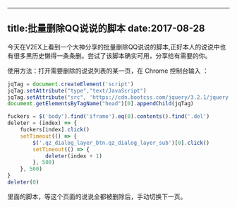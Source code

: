 
---
title:批量删除QQ说说的脚本
date:2017-08-28
---

今天在V2EX上看到一个大神分享的批量删除QQ说说的脚本,正好本人的说说中也有很多黑历史懒得一条条删。尝试了该脚本确实可用，分享给有需要的你。

使用方法：打开需要删除的说说列表的某一页，在 Chrome 控制台输入 ：
```javascript
jqTag = document.createElement('script')
jqTag.setAttribute("type","text/JavaScript")
jqTag.setAttribute("src", 'https://cdn.bootcss.com/jquery/3.2.1/jquery.js')
document.getElementsByTagName("head")[0].appendChild(jqTag)

fuckers = $('body').find('iframe').eq(0).contents().find('.del')
deleter = (index) => {
    fuckers[index].click()
    setTimeout(() => {
        $('.qz_dialog_layer_btn.qz_dialog_layer_sub')[0].click()
        setTimeout(() => {
            deleter(index + 1)
        }, 500)
    }, 500)
}
deleter(0)
```
里面的脚本，等这个页面的说说全都被删除后，手动切换下一页。